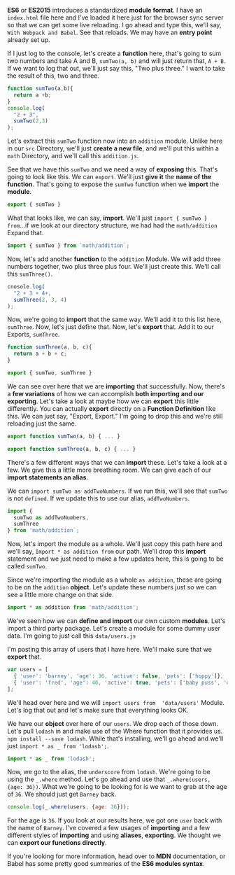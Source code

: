 **ES6** or **ES2015** introduces a standardized **module format**. I have an `index.html` file here and I've loaded it here just for the browser sync server so that we can get some live reloading. I go ahead and type this, we'll say, `With Webpack and Babel`. See that reloads. We may have an **entry point** already set up.

If I just log to the console, let's create a **function** here, that's going to sum two numbers and take A and B, `sumTwo(a, b)` and will just return that, `A + B`. If we want to log that out, we'll just say this, "Two plus three." I want to take the result of this, two and three.
```javascript
function sumTwo(a,b){
  return a +b;
}
console.log(
  "2 + 3",
  sumTwo(2,3)
);
```
Let's extract this `sumTwo` function now into an `addition` module. Unlike here in our `src` Directory, we'll just **create a new file**, and we'll put this within a `math` Directory, and we'll call this `addition.js`.

See that we have this `sumTwo` and we need a way of **exposing** this. That's going to look like this. We can `export`. We'll just **give it** the **name of the function**. That's going to expose the `sumTwo` function when we **import** the **module**. 
```javascript
export { sumTwo }
```
What that looks like, we can say, **import**. We'll just `import { sumTwo } from`...if we look at our directory structure, we had had the `math/addition` Expand that.
```javascript
import { sumTwo } from `math/addition`;
```
Now, let's add another **function** to the `addition` Module. We will add three numbers together, two plus three plus four. We'll just create this. We'll call this `sumThree()`.
```javascript
cnosole.log(
  "2 + 3 + 4+,
  sumThree(2, 3, 4)
);
```
Now, we're going to **import** that the same way. We'll add it to this list here, `sumThree`. Now, let's just define that. Now, let's **export** that. Add it to our Exports, `sumThree`.
```javascript
function sumThree(a, b, c){
  return a + b + c;
}

export { sumTwo, sumThree }
```
We can see over here that we are **importing** that successfully. Now, there's a **few variations** of how we can accomplish **both importing and our exporting**. Let's take a look at maybe how we can **export** this little differently. You can actually **export** directly on a **Function Definition** like this. We can just say, "Export, Export." I'm going to drop this and we're still reloading just the same.
```javascript
export function sumTwo(a, b) { ... }

export function sumThree(a, b, c) { ... }
```
There's a few different ways that we can **import** these. Let's take a look at a few. We give this a little more breathing room. We can give each of our **import statements an alias**.

We can `import sumTwo as addTwoNumbers`. If we run this, we'll see that `sumTwo` is not `defined`. If we update this to use our alias, `addTwoNumbers`.
```javascript
import {
  sumTwo as addTwoNumbers,
  sumThree
} from 'math/addition`;
```
Now, let's import the module as a whole. We'll just copy this path here and we'll say, `Import * as addition from` our path. We'll drop this **import** statement and we just need to make a few updates here, this is going to be called `sumTwo`.

Since we're importing the module as a whole `as addition`, these are going to be on the `addition` **object**. Let's update these numbers just so we can see a little more change on that side.
```javascript
import * as addition from 'math/addition';
```
We've seen how we can **define and import** our own custom **modules**. Let's import a third party package. Let's create a module for some dummy user data. I'm going to just call this `data/users.js`

I'm pasting this array of users that I have here. We'll make sure that we **export** that. 
```javascript
var users = [
  { 'user': 'barney', 'age': 36, 'active': false, 'pets': ['hoppy']},
  { 'user': 'fred', 'age': 40, 'active': true, 'pets': ['baby puss', 'dino'] }
];
```
We'll head over here and we will `import users from  'data/users'` Module. Let's log that out and let's make sure that everything looks OK.

We have our **object** over here of our `users`. We drop each of those down. Let's pull `lodash` in and make use of the Where function that it provides us. `npm install --save lodash`. While that's installing, we'll go ahead and we'll just `import * as _ from 'lodash';`.
```javascript
import * as _ from 'lodash';
```
Now, we go to the alias, the `underscore` from `lodash`. We're going to be using the `_.where` method. Let's go ahead and use that `_.where(users, {age: 36})`. What we're going to be looking for is we want to grab at the age of `36`. We should just get `Barney` back.
```javascript
console.log(_.where(users, {age: 36}));
```
For the age is `36`. If you look at our results here, we got one `user` back with the name of `Barney`. I've covered a few usages of **importing** and a few different styles of **importing** and using **aliases**, **exporting**. We thought we can **export our functions directly**.

If you're looking for more information, head over to **MDN** documentation, or Babel has some pretty good summaries of the **ES6 modules syntax**.